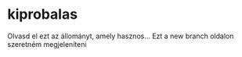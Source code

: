 # kiprobalas
Olvasd el ezt az állományt, amely hasznos...
Ezt a new branch oldalon szeretném megjeleníteni